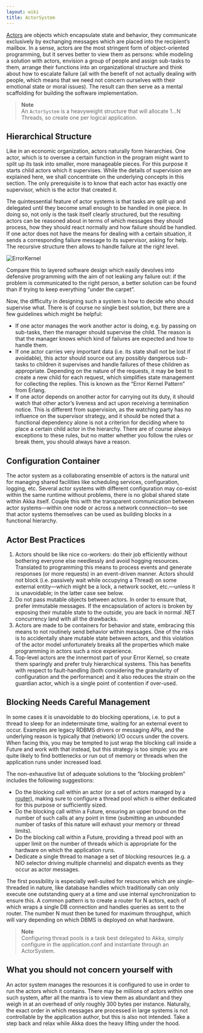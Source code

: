 ```yaml
---
layout: wiki
title: ActorSystem
---
```

[Actors](Actors) are objects which encapsulate state and behavior, they communicate exclusively by exchanging messages which are placed into the recipient’s mailbox. In a sense, actors are the most stringent form of object-oriented programming, but it serves better to view them as persons: while modeling a solution with actors, envision a group of people and assign sub-tasks to them, arrange their functions into an organizational structure and think about how to escalate failure (all with the benefit of not actually dealing with people, which means that we need not concern ourselves with their emotional state or moral issues). The result can then serve as a mental scaffolding for building the software implementation.

>**Note**<br/>
>An `ActorSystem` is a heavyweight structure that will allocate 1...N Threads, so create one per logical application.

## Hierarchical Structure
Like in an economic organization, actors naturally form hierarchies. One actor, which is to oversee a certain function in the program might want to split up its task into smaller, more manageable pieces. For this purpose it starts child actors which it supervises. While the details of supervision are explained here, we shall concentrate on the underlying concepts in this section. The only prerequisite is to know that each actor has exactly one supervisor, which is the actor that created it.

The quintessential feature of actor systems is that tasks are split up and delegated until they become small enough to be handled in one piece. In doing so, not only is the task itself clearly structured, but the resulting actors can be reasoned about in terms of which messages they should process, how they should react normally and how failure should be handled. If one actor does not have the means for dealing with a certain situation, it sends a corresponding failure message to its supervisor, asking for help. The recursive structure then allows to handle failure at the right level.

![ErrorKernel](images/ErrorKernel.png)

Compare this to layered software design which easily devolves into defensive programming with the aim of not leaking any failure out: if the problem is communicated to the right person, a better solution can be found than if trying to keep everything “under the carpet”.

Now, the difficulty in designing such a system is how to decide who should supervise what. There is of course no single best solution, but there are a few guidelines which might be helpful:

* If one actor manages the work another actor is doing, e.g. by passing on sub-tasks, then the manager should supervise the child. The reason is that the manager knows which kind of failures are expected and how to handle them.
* If one actor carries very important data (i.e. its state shall not be lost if avoidable), this actor should source out any possibly dangerous sub-tasks to children it supervises and handle failures of these children as appropriate. Depending on the nature of the requests, it may be best to create a new child for each request, which simplifies state management for collecting the replies. This is known as the “Error Kernel Pattern” from Erlang.
* If one actor depends on another actor for carrying out its duty, it should watch that other actor’s liveness and act upon receiving a termination notice. This is different from supervision, as the watching party has no influence on the supervisor strategy, and it should be noted that a functional dependency alone is not a criterion for deciding where to place a certain child actor in the hierarchy.
There are of course always exceptions to these rules, but no matter whether you follow the rules or break them, you should always have a reason.

## Configuration Container
The actor system as a collaborating ensemble of actors is the natural unit for managing shared facilities like scheduling services, configuration, logging, etc. Several actor systems with different configuration may co-exist within the same runtime without problems, there is no global shared state within Akka itself. Couple this with the transparent communication between actor systems—within one node or across a network connection—to see that actor systems themselves can be used as building blocks in a functional hierarchy.

## Actor Best Practices
1. Actors should be like nice co-workers: do their job efficiently without bothering everyone else needlessly and avoid hogging resources. Translated to programming this means to process events and generate responses (or more requests) in an event-driven manner. Actors should not block (i.e. passively wait while occupying a Thread) on some external entity—which might be a lock, a network socket, etc.—unless it is unavoidable; in the latter case see below.
2. Do not pass mutable objects between actors. In order to ensure that, prefer immutable messages. If the encapsulation of actors is broken by exposing their mutable state to the outside, you are back in normal .NET concurrency land with all the drawbacks.
3. Actors are made to be containers for behavior and state, embracing this means to not routinely send behavior within messages. One of the risks is to accidentally share mutable state between actors, and this violation of the actor model unfortunately breaks all the properties which make programming in actors such a nice experience.
4. Top-level actors are the innermost part of your Error Kernel, so create them sparingly and prefer truly hierarchical systems. This has benefits with respect to fault-handling (both considering the granularity of configuration and the performance) and it also reduces the strain on the guardian actor, which is a single point of contention if over-used.

## Blocking Needs Careful Management
In some cases it is unavoidable to do blocking operations, i.e. to put a thread to sleep for an indeterminate time, waiting for an external event to occur. Examples are legacy RDBMS drivers or messaging APIs, and the underlying reason is typically that (network) I/O occurs under the covers. When facing this, you may be tempted to just wrap the blocking call inside a Future and work with that instead, but this strategy is too simple: you are quite likely to find bottlenecks or run out of memory or threads when the application runs under increased load.

The non-exhaustive list of adequate solutions to the “blocking problem” includes the following suggestions:

* Do the blocking call within an actor (or a set of actors managed by a [router](Routing)), making sure to configure a thread pool which is either dedicated for this purpose or sufficiently sized.
* Do the blocking call within a Future, ensuring an upper bound on the number of such calls at any point in time (submitting an unbounded number of tasks of this nature will exhaust your memory or thread limits).
* Do the blocking call within a Future, providing a thread pool with an upper limit on the number of threads which is appropriate for the hardware on which the application runs.
* Dedicate a single thread to manage a set of blocking resources (e.g. a NIO selector driving multiple channels) and dispatch events as they occur as actor messages.

The first possibility is especially well-suited for resources which are single-threaded in nature, like database handles which traditionally can only execute one outstanding query at a time and use internal synchronization to ensure this. A common pattern is to create a router for N actors, each of which wraps a single DB connection and handles queries as sent to the router. The number N must then be tuned for maximum throughput, which will vary depending on which DBMS is deployed on what hardware.

>**Note**<br/>
>Configuring thread pools is a task best delegated to Akka, simply configure in the application.conf and instantiate through an ActorSystem.

## What you should not concern yourself with
An actor system manages the resources it is configured to use in order to run the actors which it contains. There may be millions of actors within one such system, after all the mantra is to view them as abundant and they weigh in at an overhead of only roughly 300 bytes per instance. Naturally, the exact order in which messages are processed in large systems is not controllable by the application author, but this is also not intended. Take a step back and relax while Akka does the heavy lifting under the hood.
